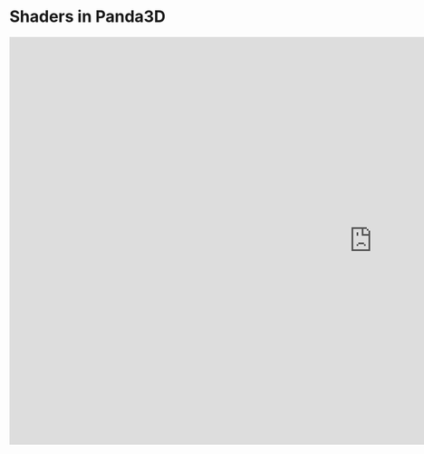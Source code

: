# Shaders in Panda3D
<div class="video-wrapper">
    <iframe width="1280" height="720" src="https://www.youtube.com/embed/_bnZYotTQRA?rel=0" frameborder="0" allow="autoplay; encrypted-media" allowfullscreen></iframe>
</div>